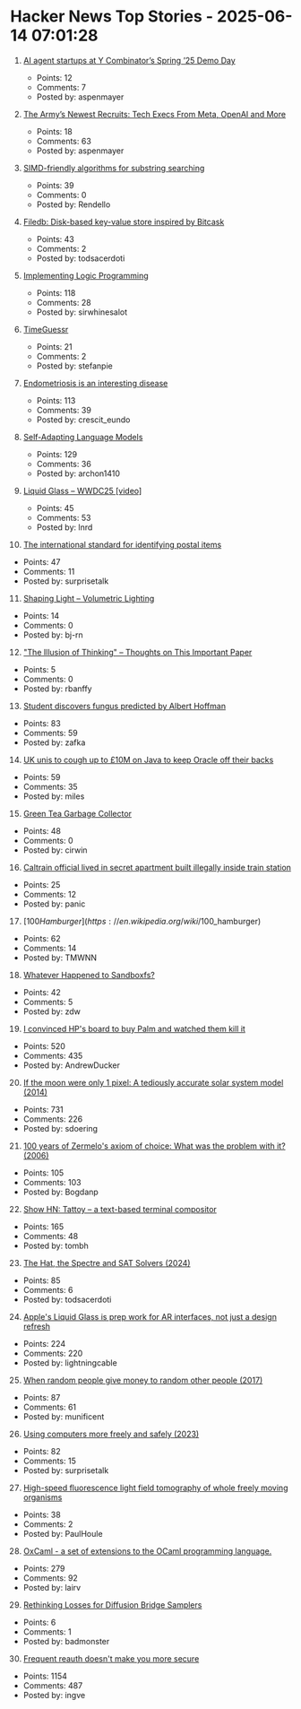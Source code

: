 # Hacker News Top Stories - 2025-06-14 07:01:28

1. [AI agent startups at Y Combinator’s Spring ’25 Demo Day](https://www.businessinsider.com/y-combinator-yc-demo-day-spring-ai-agent-startups-2025-6)
   - Points: 12
   - Comments: 7
   - Posted by: aspenmayer

2. [The Army’s Newest Recruits: Tech Execs From Meta, OpenAI and More](https://www.wsj.com/tech/army-reserve-tech-executives-meta-palantir-796f5360)
   - Points: 18
   - Comments: 63
   - Posted by: aspenmayer

3. [SIMD-friendly algorithms for substring searching](http://0x80.pl/notesen/2016-11-28-simd-strfind.html)
   - Points: 39
   - Comments: 0
   - Posted by: Rendello

4. [Filedb: Disk-based key-value store inspired by Bitcask](https://github.com/rajivharlalka/filedb)
   - Points: 43
   - Comments: 2
   - Posted by: todsacerdoti

5. [Implementing Logic Programming](https://btmc.substack.com/p/implementing-logic-programming)
   - Points: 118
   - Comments: 28
   - Posted by: sirwhinesalot

6. [TimeGuessr](https://timeguessr.com/)
   - Points: 21
   - Comments: 2
   - Posted by: stefanpie

7. [Endometriosis is an interesting disease](https://www.owlposting.com/p/endometriosis-is-an-incredibly-interesting)
   - Points: 113
   - Comments: 39
   - Posted by: crescit_eundo

8. [Self-Adapting Language Models](https://arxiv.org/abs/2506.10943)
   - Points: 129
   - Comments: 36
   - Posted by: archon1410

9. [Liquid Glass – WWDC25 [video]](https://developer.apple.com/videos/play/wwdc2025/219)
   - Points: 45
   - Comments: 53
   - Posted by: lnrd

10. [The international standard for identifying postal items](https://www.akpain.net/blog/s10-upu/)
   - Points: 47
   - Comments: 11
   - Posted by: surprisetalk

11. [Shaping Light – Volumetric Lighting](https://blog.maximeheckel.com/posts/shaping-light-volumetric-lighting-with-post-processing-and-raymarching/)
   - Points: 14
   - Comments: 0
   - Posted by: bj-rn

12. ["The Illusion of Thinking" – Thoughts on This Important Paper](https://hardcoresoftware.learningbyshipping.com/p/233-the-illusion-of-thinking-thoughts)
   - Points: 5
   - Comments: 0
   - Posted by: rbanffy

13. [Student discovers fungus predicted by Albert Hoffman](https://wvutoday.wvu.edu/stories/2025/06/02/wvu-student-makes-long-awaited-discovery-of-mystery-fungus-sought-by-lsd-s-inventor)
   - Points: 83
   - Comments: 59
   - Posted by: zafka

14. [UK unis to cough up to £10M on Java to keep Oracle off their backs](https://www.theregister.com/2025/06/13/jisc_java_oracle/)
   - Points: 59
   - Comments: 35
   - Posted by: miles

15. [Green Tea Garbage Collector](https://github.com/golang/go/issues/73581)
   - Points: 48
   - Comments: 0
   - Posted by: cirwin

16. [Caltrain official lived in secret apartment built illegally inside train station](https://sfstandard.com/2025/06/12/caltrain-employee-secret-apartment-burlingame-station-photos/)
   - Points: 25
   - Comments: 12
   - Posted by: panic

17. [$100 Hamburger](https://en.wikipedia.org/wiki/$100_hamburger)
   - Points: 62
   - Comments: 14
   - Posted by: TMWNN

18. [Whatever Happened to Sandboxfs?](https://blogsystem5.substack.com/p/whatever-happened-to-sandboxfs)
   - Points: 42
   - Comments: 5
   - Posted by: zdw

19. [I convinced HP's board to buy Palm and watched them kill it](https://philmckinney.substack.com/p/i-convinced-hps-board-to-buy-palm)
   - Points: 520
   - Comments: 435
   - Posted by: AndrewDucker

20. [If the moon were only 1 pixel: A tediously accurate solar system model (2014)](https://joshworth.com/dev/pixelspace/pixelspace_solarsystem.html)
   - Points: 731
   - Comments: 226
   - Posted by: sdoering

21. [100 years of Zermelo's axiom of choice: What was the problem with it? (2006)](https://research.mietek.io/mi.MartinLof2006.html)
   - Points: 105
   - Comments: 103
   - Posted by: Bogdanp

22. [Show HN: Tattoy – a text-based terminal compositor](https://tattoy.sh)
   - Points: 165
   - Comments: 48
   - Posted by: tombh

23. [The Hat, the Spectre and SAT Solvers (2024)](https://www.nhatcher.com/post/on-hats-and-sats/)
   - Points: 85
   - Comments: 6
   - Posted by: todsacerdoti

24. [Apple's Liquid Glass is prep work for AR interfaces, not just a design refresh](https://omc345.substack.com/p/from-skeuomorphic-to-liquid-glass)
   - Points: 224
   - Comments: 220
   - Posted by: lightningcable

25. [When random people give money to random other people (2017)](https://quomodocumque.wordpress.com/2017/06/27/when-random-people-give-money-to-random-other-people/)
   - Points: 87
   - Comments: 61
   - Posted by: munificent

26. [Using computers more freely and safely (2023)](https://akkartik.name/freewheeling/)
   - Points: 82
   - Comments: 15
   - Posted by: surprisetalk

27. [High-speed fluorescence light field tomography of whole freely moving organisms](https://opg.optica.org/optica/fulltext.cfm?uri=optica-12-5-674&id=570897)
   - Points: 38
   - Comments: 2
   - Posted by: PaulHoule

28. [OxCaml - a set of extensions to the OCaml programming language.](https://oxcaml.org/)
   - Points: 279
   - Comments: 92
   - Posted by: lairv

29. [Rethinking Losses for Diffusion Bridge Samplers](https://arxiv.org/abs/2506.10982)
   - Points: 6
   - Comments: 1
   - Posted by: badmonster

30. [Frequent reauth doesn't make you more secure](https://tailscale.com/blog/frequent-reath-security)
   - Points: 1154
   - Comments: 487
   - Posted by: ingve

